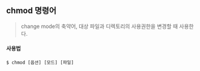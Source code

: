 ## chmod 명령어

> change mode의 축약어, 대상 파일과 디렉토리의 사용권한을 변경할 때 사용한다.



#### 사용법

```
$ chmod [옵션] [모드] [파일]
```

